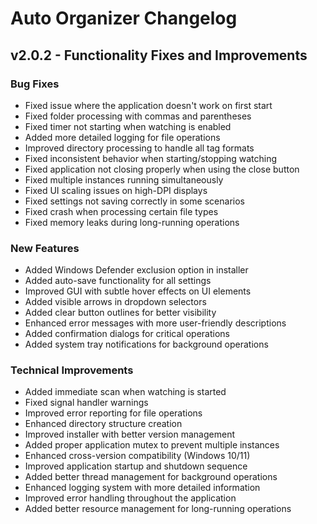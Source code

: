 # Auto Organizer Changelog

## v2.0.2 - Functionality Fixes and Improvements

### Bug Fixes
- Fixed issue where the application doesn't work on first start
- Fixed folder processing with commas and parentheses
- Fixed timer not starting when watching is enabled
- Added more detailed logging for file operations
- Improved directory processing to handle all tag formats
- Fixed inconsistent behavior when starting/stopping watching
- Fixed application not closing properly when using the close button
- Fixed multiple instances running simultaneously
- Fixed UI scaling issues on high-DPI displays
- Fixed settings not saving correctly in some scenarios
- Fixed crash when processing certain file types
- Fixed memory leaks during long-running operations

### New Features
- Added Windows Defender exclusion option in installer
- Added auto-save functionality for all settings
- Improved GUI with subtle hover effects on UI elements
- Added visible arrows in dropdown selectors
- Added clear button outlines for better visibility
- Enhanced error messages with more user-friendly descriptions
- Added confirmation dialogs for critical operations
- Added system tray notifications for background operations

### Technical Improvements
- Added immediate scan when watching is started
- Fixed signal handler warnings
- Improved error reporting for file operations
- Enhanced directory structure creation
- Improved installer with better version management
- Added proper application mutex to prevent multiple instances
- Enhanced cross-version compatibility (Windows 10/11)
- Improved application startup and shutdown sequence
- Added better thread management for background operations
- Enhanced logging system with more detailed information
- Improved error handling throughout the application
- Added better resource management for long-running operations